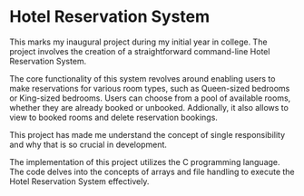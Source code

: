 # Hotel Reservation System

This marks my inaugural project during my initial year in college. The project involves the creation of a straightforward command-line Hotel Reservation System.

The core functionality of this system revolves around enabling users to make reservations for various room types, such as Queen-sized bedrooms or King-sized bedrooms. Users can choose from a pool of available rooms, whether they are already booked or unbooked. Addionally, it also allows to view to booked
rooms and delete reservation bookings. 

This project has made me understand the concept of single responsibility and why that is so crucial in development.

The implementation of this project utilizes the C programming language. The code delves into the concepts of arrays and file handling to execute the Hotel Reservation System effectively.
